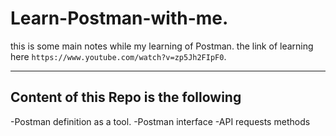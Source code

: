 # Learn-Postman-with-me.
this is some main notes while my learning of Postman.
the link of learning here `https://www.youtube.com/watch?v=zp5Jh2FIpF0`.

---
## Content of this Repo is the following

-Postman definition as a tool.
-Postman interface
-API requests methods
